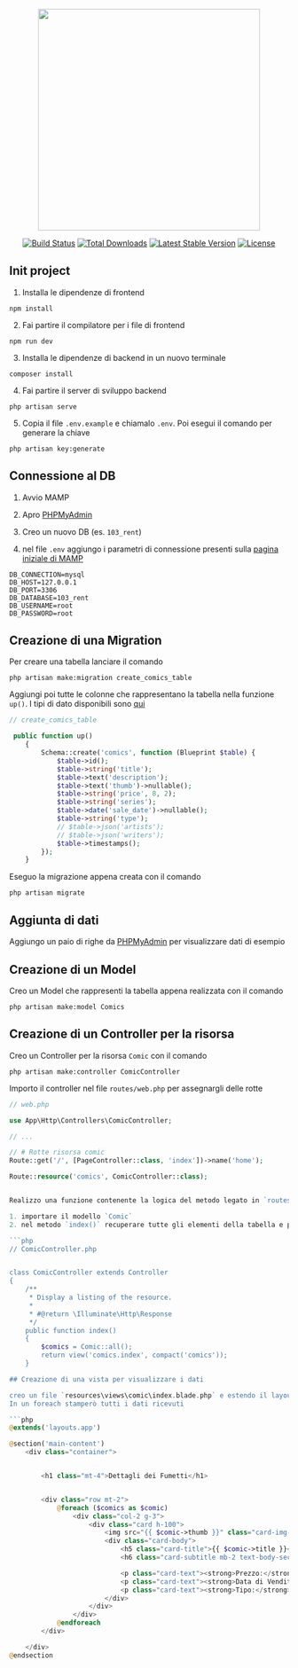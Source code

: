 <p align="center"><a href="https://laravel.com" target="_blank"><img src="https://raw.githubusercontent.com/laravel/art/master/logo-lockup/5%20SVG/2%20CMYK/1%20Full%20Color/laravel-logolockup-cmyk-red.svg" width="400"></a></p>

<p align="center">
<a href="https://travis-ci.org/laravel/framework"><img src="https://travis-ci.org/laravel/framework.svg" alt="Build Status"></a>
<a href="https://packagist.org/packages/laravel/framework"><img src="https://img.shields.io/packagist/dt/laravel/framework" alt="Total Downloads"></a>
<a href="https://packagist.org/packages/laravel/framework"><img src="https://img.shields.io/packagist/v/laravel/framework" alt="Latest Stable Version"></a>
<a href="https://packagist.org/packages/laravel/framework"><img src="https://img.shields.io/packagist/l/laravel/framework" alt="License"></a>
</p>

## Init project

1. Installa le dipendenze di frontend

```
npm install
```

2. Fai partire il compilatore per i file di frontend

```
npm run dev
```

3. Installa le dipendenze di backend in un nuovo terminale

```
composer install
```

4. Fai partire il server di sviluppo backend

```
php artisan serve
```

5. Copia il file `.env.example` e chiamalo `.env`. Poi esegui il comando per generare la chiave

```
php artisan key:generate
```

## Connessione al DB

1. Avvio MAMP

2. Apro [PHPMyAdmin](http://localhost/phpMyAdmin/?lang=en)

3. Creo un nuovo DB (es. `103_rent`)

4. nel file `.env` aggiungo i parametri di connessione presenti sulla [pagina iniziale di MAMP](http://localhost/MAMP/)

```
DB_CONNECTION=mysql
DB_HOST=127.0.0.1
DB_PORT=3306
DB_DATABASE=103_rent
DB_USERNAME=root
DB_PASSWORD=root
```

## Creazione di una Migration

Per creare una tabella lanciare il comando

```
php artisan make:migration create_comics_table
```

Aggiungi poi tutte le colonne che rappresentano la tabella nella funzione `up()`. I tipi di dato disponibili sono [qui](https://laravel.com/docs/9.x/migrations#available-column-types)

```php
// create_comics_table

 public function up()
    {
        Schema::create('comics', function (Blueprint $table) {
            $table->id();
            $table->string('title');
            $table->text('description');
            $table->text('thumb')->nullable();
            $table->string('price', 8, 2);
            $table->string('series');
            $table->date('sale_date')->nullable();
            $table->string('type');
            // $table->json('artists');
            // $table->json('writers');
            $table->timestamps();
        });
    }
```

Eseguo la migrazione appena creata con il comando

```
php artisan migrate
```

## Aggiunta di dati

Aggiungo un paio di righe da [PHPMyAdmin](http://localhost/phpMyAdmin/?lang=en) per visualizzare dati di esempio

## Creazione di un Model

Creo un Model che rappresenti la tabella appena realizzata con il comando

```
php artisan make:model Comics
```

## Creazione di un Controller per la risorsa

Creo un Controller per la risorsa `Comic` con il comando

```
php artisan make:controller ComicController
```

Importo il controller nel file `routes/web.php` per assegnargli delle rotte

````php
// web.php

use App\Http\Controllers\ComicController;

// ...

// # Rotte risorsa comic
Route::get('/', [PageController::class, 'index'])->name('home');

Route::resource('comics', ComicController::class);


Realizzo una funzione contenente la logica del metodo legato in `routes/web.php` dentro il controller `ComicController.php`. Dovremo

1. importare il modello `Comic`
2. nel metodo `index()` recuperare tutte gli elementi della tabella e passarli ad una vista

```php
// ComicController.php


class ComicController extends Controller
{
    /**
     * Display a listing of the resource.
     *
     * #@return \Illuminate\Http\Response
     */
    public function index()
    {
        $comics = Comic::all();
        return view('comics.index', compact('comics'));
    }

## Creazione di una vista per visualizzare i dati

creo un file `resources\views\comic\index.blade.php` e estendo il layout `app.blade.php`.
In un foreach stamperò tutti i dati ricevuti

```php
@extends('layouts.app')

@section('main-content')
    <div class="container">


        <h1 class="mt-4">Dettagli dei Fumetti</h1>


        <div class="row mt-2">
            @foreach ($comics as $comic)
                <div class="col-2 g-3">
                    <div class="card h-100">
                        <img src="{{ $comic->thumb }}" class="card-img-top" alt="{{ $comic->title }}">
                        <div class="card-body">
                            <h5 class="card-title">{{ $comic->title }}</h5>
                            <h6 class="card-subtitle mb-2 text-body-secondary">{{ $comic->series }}</h6>

                            <p class="card-text"><strong>Prezzo:</strong> {{ $comic->price }}</p>
                            <p class="card-text"><strong>Data di Vendita:</strong> {{ $comic->sale_date }}</p>
                            <p class="card-text"><strong>Tipo:</strong> {{ $comic->type }}</p>
                        </div>
                    </div>
                </div>
            @endforeach
        </div>

    </div>
@endsection

````
